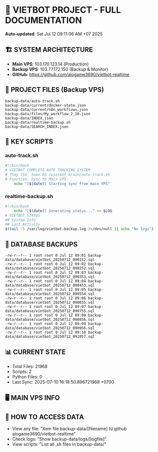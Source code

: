 # 🤖 VIETBOT PROJECT - FULL DOCUMENTATION
**Auto-updated**: Sat Jul 12 09:11:06 AM +07 2025

## 🏗️ SYSTEM ARCHITECTURE
- **Main VPS**: 103.170.123.14 (Production)
- **Backup VPS**: 103.77.172.150 (Backup & Monitor)
- **GitHub**: https://github.com/alogame3690/vietbot-realtime

## 📁 PROJECT FILES (Backup VPS)
```
backup-data/auto-track.sh
backup-data/current/docker-state.json
backup-data/current/n8n_workflows.json
backup-data/files/My_workflow_2_10.json
backup-data/INDEX.json
backup-data/realtime-backup.sh
backup-data/SEARCH_INDEX.json
```

## 🔧 KEY SCRIPTS
### auto-track.sh
```bash
#!/bin/bash
# VIETBOT COMPLETE AUTO TRACKING SYSTEM
# Thay thế toàn bộ /vietbot-brain/auto-track.sh
# Function: Sync từ Main VPS
    echo "[$(date)] Starting sync from main VPS"
```
### realtime-backup.sh
```bash
#!/bin/bash
    echo "[$(date)] Generating status..." >> $LOG
# VIETBOT STATUS
## System Info
## Last Activity
$(tail -5 /var/log/vietbot-backup.log 2>/dev/null || echo "No logs")
```

## 💾 DATABASE BACKUPS
```
-rw-r--r-- 1 root root 0 Jul 12 09:01 backup-data/database/vietbot_20250712_090152.sql
-rw-r--r-- 1 root root 0 Jul 12 09:02 backup-data/database/vietbot_20250712_090252.sql
-rw-r--r-- 1 root root 0 Jul 12 09:03 backup-data/database/vietbot_20250712_090353.sql
-rw-r--r-- 1 root root 0 Jul 12 09:04 backup-data/database/vietbot_20250712_090453.sql
-rw-r--r-- 1 root root 0 Jul 12 09:05 backup-data/database/vietbot_20250712_090554.sql
-rw-r--r-- 1 root root 0 Jul 12 09:06 backup-data/database/vietbot_20250712_090655.sql
-rw-r--r-- 1 root root 0 Jul 12 09:07 backup-data/database/vietbot_20250712_090755.sql
-rw-r--r-- 1 root root 0 Jul 12 09:08 backup-data/database/vietbot_20250712_090856.sql
-rw-r--r-- 1 root root 0 Jul 12 09:09 backup-data/database/vietbot_20250712_090956.sql
-rw-r--r-- 1 root root 0 Jul 12 09:10 backup-data/database/vietbot_20250712_091057.sql
```

## 📊 CURRENT STATE
- Total Files: 21968
- Scripts: 2
- Python Files: 0
- Last Sync: 2025-07-10 16:18:50.896721968 +0700

## 🖥️ MAIN VPS INFO


## 🚨 HOW TO ACCESS DATA
- View any file: "Xem file backup-data/[filename] từ github alogame3690/vietbot-realtime"
- Check logs: "Show backup-data/logs/[logfile]"
- View scripts: "List all .sh files in backup-data/"
